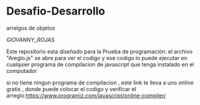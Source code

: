 # Desafio-Desarrollo
arrelgos de objetos

*GIOVANNY_ROJAS*

Este repositorio esta diseñado para la Prueba de programación:
el archivo "Areglo.js" se abre para ver el codigo y ese codigo lo puede ejecutar en cualquier  programa de compilacion de javascript que tenga instalado en el computador

si no tiene ningun programa de compilacion , este link te lleva a uno online gratis , donde puede colocar el codigo y verificar el arreglo:https://www.programiz.com/javascript/online-compiler/

